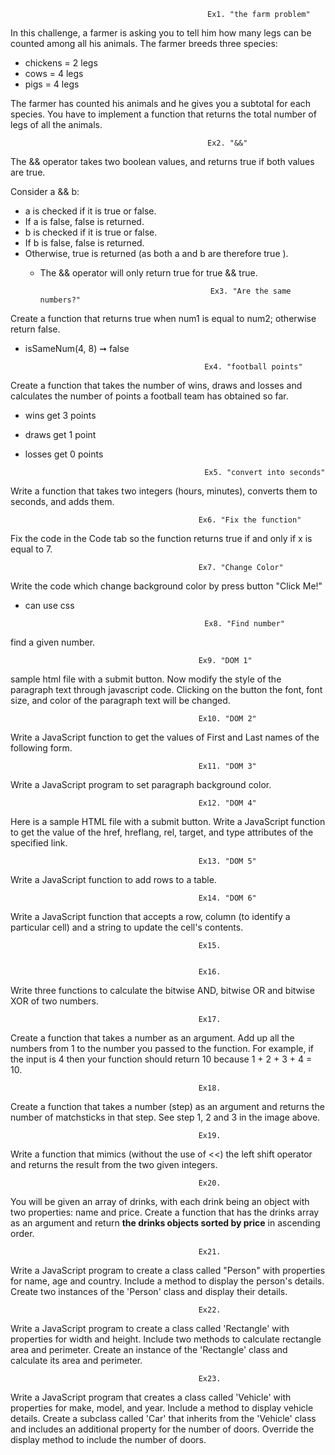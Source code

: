                                                 Ex1. "the farm problem"
In this challenge, a farmer is asking you to tell him how many legs can be counted among all his animals.
The farmer breeds three species:

* chickens = 2 legs
* cows = 4 legs
* pigs = 4 legs

The farmer has counted his animals and he gives you a subtotal for each species.
You have to implement a function that returns the total number of legs of all the animals.

                                                Ex2. "&&"

The && operator takes two boolean values, and returns true if both values are true.

Consider a && b:

* a is checked if it is true or false.
* If a is false, false is returned.
* b is checked if it is true or false.
* If b is false, false is returned.
* Otherwise, true is returned (as both a and b are therefore true ).
  * The && operator will only return true for true && true.


                                              Ex3. "Are the same numbers?"

Create a function that returns true when num1 is equal to num2; otherwise return false.

* isSameNum(4, 8) ➞ false


                                              Ex4. "football points"

Create a function that takes the number of wins, draws and losses and calculates the number of points a football team has obtained so far.

* wins get 3 points
* draws get 1 point
* losses get 0 points


                                              Ex5. "convert into seconds"

Write a function that takes two integers (hours, minutes), converts them to seconds, and adds them.


                                              Ex6. "Fix the function"

Fix the code in the Code tab so the function returns true if and only if x is equal to 7.

                                              Ex7. "Change Color"

Write the code which change background color by press button "Click Me!"

+ can use css

                                              Ex8. "Find number"
find a given number.

                                              Ex9. "DOM 1"

sample html file with a submit button. Now modify the style of the paragraph text through javascript code.
Clicking on the button the font, font size, and color of the paragraph text will be changed.

                                              Ex10. "DOM 2"

Write a JavaScript function to get the values of First and Last names of the following form.

                                              Ex11. "DOM 3"

Write a JavaScript program to set paragraph background color.

                                              Ex12. "DOM 4"

Here is a sample HTML file with a submit button. Write a JavaScript function to get the value of the href, hreflang, rel, target, and type attributes of the specified link.

                                              Ex13. "DOM 5"

Write a JavaScript function to add rows to a table.

                                              Ex14. "DOM 6"

Write a JavaScript function that accepts a row, column (to identify a particular cell) and a string to update the cell's contents.


                                              Ex15.


                                              Ex16. 

Write three functions to calculate the bitwise AND, bitwise OR and bitwise XOR of two numbers.


                                              Ex17.

Create a function that takes a number as an argument. Add up all the numbers from 1 to the number you passed to the function. For example, if the input is 4 then your function should return 10 because 1 + 2 + 3 + 4 = 10.


                                              Ex18.

Create a function that takes a number (step) as an argument and returns the number of matchsticks in that step. See step 1, 2 and 3 in the image above.


                                              Ex19.

Write a function that mimics (without the use of <<) the left shift operator and returns the result from the two given integers.


                                              Ex20.

You will be given an array of drinks, with each drink being an object with two properties: name and price. Create a function that has the drinks array as an argument and return <b>the drinks objects sorted by price</b> in ascending order.



                                              Ex21.

Write a JavaScript program to create a class called "Person" with properties for name, age and country. Include a method to display the person's details. Create two instances of the 'Person' class and display their details.
                                              

                                              Ex22.

Write a JavaScript program to create a class called 'Rectangle' with properties for width and height. Include two methods to calculate rectangle area and perimeter. Create an instance of the 'Rectangle' class and calculate its area and perimeter.                                       

                                              Ex23.

Write a JavaScript program that creates a class called 'Vehicle' with properties for make, model, and year. Include a method to display vehicle details. Create a subclass called 'Car' that inherits from the 'Vehicle' class and includes an additional property for the number of doors. Override the display method to include the number of doors.